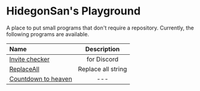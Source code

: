 # HidegonSan's Playground

A place to put small programs that don't require a repository.
Currently, the following programs are available.

|Name|Description|
|:--|:--:|
|[Invite checker](https://github.com/HidegonSan/playground/tree/main/Invite_checker)| for Discord|
|[ReplaceAll](https://github.com/HidegonSan/playground/tree/main/replaceAll)| Replace all string|
|[Countdown to heaven](https://github.com/HidegonSan/playground/tree/main/Countdown_to_heaven/)| --- |

